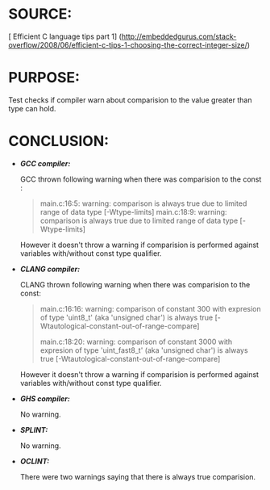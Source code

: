 SOURCE:
=======

[ Efficient C language tips part 1] (http://embeddedgurus.com/stack-overflow/2008/06/efficient-c-tips-1-choosing-the-correct-integer-size/)

PURPOSE:
========

Test checks if compiler warn about comparision to the value greater than type can hold.

CONCLUSION:
===========

* _**GCC compiler:**_

    GCC thrown following warning when there was comparision to the const :

    >main.c:16:5: warning: comparison is always true due to limited range of data type [-Wtype-limits]
    >main.c:18:9: warning: comparison is always true due to limited range of data type [-Wtype-limits]

    However it doesn't throw a warning if comparision is performed against variables with/without const type qualifier.

* _**CLANG compiler:**_

    CLANG thrown following warning when there was comparision to the const:

    >main.c:16:16: warning: comparison of constant 300 with expresion of type 'uint8_t' (aka 'unsigned char')
    >is always true [-Wtautological-constant-out-of-range-compare]
    >
    >main.c:18:20: warning: comparison of constant 3000 with expresion of type 'uint_fast8_t' (aka 'unsigned char')
    >is always true [-Wtautological-constant-out-of-range-compare]

    However it doesn't throw a warning if comparision is performed against variables with/without const type qualifier.

* _**GHS compiler:**_

    No warning.

* _**SPLINT:**_

    No warning.

* _**OCLINT:**_

    There were two warnings saying that there is always true comparision.

